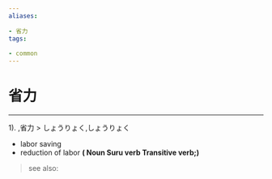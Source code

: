 ```yaml
---
aliases:
    
- 省力
tags:
    
- common
---
```


# 省力
---
1).
,省力 > しょうりょく,しょうりょく

- labor saving
- reduction of labor
**( Noun Suru verb Transitive verb;)**
> see also: 
            